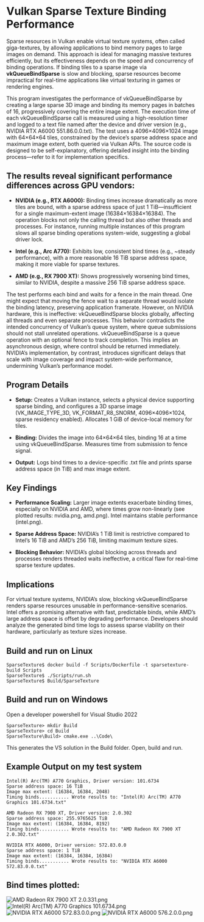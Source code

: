 # Vulkan Sparse Texture Binding Performance
Sparse resources in Vulkan enable virtual texture systems, often called giga-textures, by allowing applications to bind memory pages to large images on demand. This approach is ideal for managing massive textures efficiently, but its effectiveness depends on the speed and concurrency of binding operations. If binding tiles to a sparse image via **vkQueueBindSparse** is slow and blocking, sparse resources become impractical for real-time applications like virtual texturing in games or rendering engines.

This program investigates the performance of vkQueueBindSparse by creating a large sparse 3D image and binding its memory pages in batches of 16, progressively covering the entire image extent. The execution time of each vkQueueBindSparse call is measured using a high-resolution timer and logged to a text file named after the device and driver version (e.g., NVIDIA RTX A6000 551.86.0.0.txt). The test uses a 4096×4096×1024 image with 64×64×64 tiles, constrained by the device’s sparse address space and maximum image extent, both queried via Vulkan APIs. The source code is designed to be self-explanatory, offering detailed insight into the binding process—refer to it for implementation specifics.

## The results reveal significant performance differences across GPU vendors:
- **NVIDIA (e.g., RTX A6000):** Binding times increase dramatically as more tiles are bound, with a sparse address space of just 1 TiB—insufficient for a single maximum-extent image (16384×16384×16384). The operation blocks not only the calling thread but also other threads and processes. For instance, running multiple instances of this program slows all sparse binding operations system-wide, suggesting a global driver lock.

- **Intel (e.g., Arc A770):** Exhibits low, consistent bind times (e.g., ~steady performance), with a more reasonable 16 TiB sparse address space, making it more viable for sparse textures.

- **AMD (e.g., RX 7900 XT):** Shows progressively worsening bind times, similar to NVIDIA, despite a massive 256 TiB sparse address space.

The test performs each bind and waits for a fence in the main thread. One might expect that moving the fence wait to a separate thread would isolate the binding latency, preserving application framerate. However, on NVIDIA hardware, this is ineffective: vkQueueBindSparse blocks globally, affecting all threads and even separate processes. This behavior contradicts the intended concurrency of Vulkan’s queue system, where queue submissions should not stall unrelated operations.
vkQueueBindSparse is a queue operation with an optional fence to track completion. This implies an asynchronous design, where control should be returned immediately. NVIDIA’s implementation, by contrast, introduces significant delays that scale with image coverage and impact system-wide performance, undermining Vulkan’s performance model.

## Program Details
- **Setup:** Creates a Vulkan instance, selects a physical device supporting sparse binding, and configures a 3D sparse image (VK_IMAGE_TYPE_3D, VK_FORMAT_R8_SNORM, 4096×4096×1024, sparse residency enabled). Allocates 1 GiB of device-local memory for tiles.

- **Binding:** Divides the image into 64×64×64 tiles, binding 16 at a time using vkQueueBindSparse. Measures time from submission to fence signal.

- **Output:** Logs bind times to a device-specific .txt file and prints sparse address space (in TiB) and max image extent.

## Key Findings
- **Performance Scaling:** Larger image extents exacerbate binding times, especially on NVIDIA and AMD, where times grow non-linearly (see plotted results: nvidia.png, amd.png). Intel maintains stable performance (intel.png).

- **Sparse Address Space:** NVIDIA’s 1 TiB limit is restrictive compared to Intel’s 16 TiB and AMD’s 256 TiB, limiting maximum texture sizes.

- **Blocking Behavior:** NVIDIA’s global blocking across threads and processes renders threaded waits ineffective, a critical flaw for real-time sparse texture updates.

## Implications
For virtual texture systems, NVIDIA’s slow, blocking vkQueueBindSparse renders sparse resources unusable in performance-sensitive scenarios. Intel offers a promising alternative with fast, predictable binds, while AMD’s large address space is offset by degrading performance. Developers should analyze the generated bind time logs to assess sparse viability on their hardware, particularly as texture sizes increase.

## Build and run on Linux
```
SparseTexture$ docker build -f Scripts/Dockerfile -t sparsetexture-build Scripts
SparseTexture$ ./Scripts/run.sh
SparseTexture$ Build/SparseTexture
```

## Build and run on Windows
Open a developer powershell for Visual Studio 2022
```
SparseTexture> mkdir Build
SparseTexture> cd Build
SparseTexture\Build> cmake.exe ..\Code\
```
This generates the VS solution in the Build folder. Open, build and run.

## Example Output on my test system
```
Intel(R) Arc(TM) A770 Graphics, Driver version: 101.6734
Sparse address space: 16 TiB
Image max extent: (16384, 16384, 2048)
Timing binds........... Wrote results to: "Intel(R) Arc(TM) A770 Graphics 101.6734.txt"

AMD Radeon RX 7900 XT, Driver version: 2.0.302
Sparse address space: 255.9765625 TiB
Image max extent: (16384, 16384, 8192)
Timing binds........... Wrote results to: "AMD Radeon RX 7900 XT 2.0.302.txt"

NVIDIA RTX A6000, Driver version: 572.83.0.0
Sparse address space: 1 TiB
Image max extent: (16384, 16384, 16384)
Timing binds........... Wrote results to: "NVIDIA RTX A6000 572.83.0.0.txt"
```

## Bind times plotted:

![AMD Radeon RX 7900 XT 2.0.331.png](Runs//AMD%20Radeon%20RX%207900%20XT%202.0.331.png)
![Intel(R) Arc(TM) A770 Graphics 101.6734.png](Runs//Intel(R)%20Arc(TM)%20A770%20Graphics%20101.6734.png)
![NVIDIA RTX A6000 572.83.0.0.png](Runs//NVIDIA%20RTX%20A6000%20572.83.0.0.png)
![NVIDIA RTX A6000 576.2.0.0.png](Runs//NVIDIA%20RTX%20A6000%20576.2.0.0.png)
